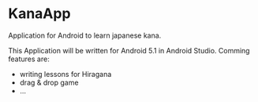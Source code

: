 # KanaApp
Application for Android to learn japanese kana.

This Application will be written for Android 5.1 in Android Studio. 
Comming features are:
- writing lessons for Hiragana
- drag & drop game
- ...
